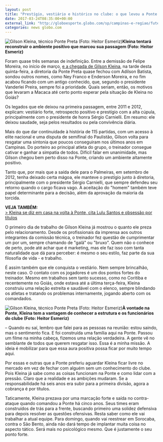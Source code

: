 ```yaml
---
layout: post
title: "Prestígio, vestiário e histórico no clube: o que levou a Ponte a escolher Kleina"
date: 2017-03-24T08:35:00+00:00
external_link: "http://globoesporte.globo.com/sp/campinas-e-regiao/futebol/times/ponte-preta/noticia/2017/03/prestigio-vestiario-e-historico-no-clube-o-que-levou-ponte-escolher-kleina.html"
categories: news globo.com
---
```

 ![Gilson Kleina, técnico Ponte Preta (Foto: Heitor Esmeriz)](http://s2.glbimg.com/FK6UDQiu7GfS04nIuQN--o9zB4w=/65x0:518x598/300x397/s.glbimg.com/es/ge/f/original/2017/03/23/kleina.2.jpg "Gilson Kleina, técnico Ponte Preta (Foto: Heitor Esmeriz)")**Kleina tentará reconstruir o ambiente positivo que&nbsp;marcou sua passagem (Foto: Heitor Esmeriz)**

Foram quase três semanas de indefinição. Entre a demissão de Felipe Moreira, no início de março, [e a chegada de Gilson Kleina](http://globoesporte.globo.com/sp/campinas-e-regiao/futebol/times/ponte-preta/noticia/2017/03/ponte-encerra-novela-e-confirma-kleina-com-brincadeira-sobre-apelido.html), na tarde desta quinta-feira, a diretoria da Ponte Preta quase fechou com Adilson Batista, sondou outros nomes, como Ney Franco e Enderson Moreira, e no fim acabou ficando com um antigo conhecido, que, segundo o presidente Vanderlei Preira, sempre foi a prioridade. Quais seriam, então, os motivos que levaram a Macaca até certo ponto esperar pela situação de Kleina no Goiás?

Os legados que ele deixou na primeira passagem, entre 2011 e 2012, explicam: vestiário forte, retrospecto positivo e prestígio com a alta cúpula, principalmente com o presidente de honra Sérgio Carnielli. Em resumo: ele deixou saudade, seja pelos resultados ou pela convivência diária.&nbsp;

Mais do que dar continuidade à história de 115 partidas, com um acesso à elite nacional e uma disputa de semifinal do Paulistão, Gilson volta para resgatar uma sintonia que poucos conseguiram nos últimos anos em Campinas. Do porteiro ao principal atleta do grupo, o treinador consegue cativar e ganhar a simpatia de todos. Difícil falar em unanimidade, mas Gilson chegou bem perto disso na Ponte, criando um ambiente altamente positivo.&nbsp;

Tanto que, por mais que a saída dele para o Palmeiras, em setembro de 2012, tenha deixado certa mágoa, ele manteve o prestígio junto à diretoria, principalmente com o presidente Sérgio Carnielli, que sempre defendeu seu retorno quando o cargo ficava vago. A aceitação do "homem" também teve papel determinante para a decisão, além da aprovação da maioria da torcida.&nbsp;

**VEJA TAMBÉM:**  
[\>&nbsp;Kleina se diz em casa na volta à Ponte, cita Lulu Santos e obsessão por títulos](http://globoesporte.globo.com/sp/campinas-e-regiao/futebol/times/ponte-preta/noticia/2017/03/kleina-se-diz-em-casa-na-volta-ponte-cita-lulu-santos-e-obsessao-por-titulos.html#canal-eptv---campinas)

O primeiro dia de trabalho de Gilson Kleina já mostrou o quanto ele preza pelo relacionamento. Desde os profissionais da imprensa aos outros integrantes da comissão técnica, o treinador fez questão de cumprimentar um por um, sempre chamando de "galã" ou "bruxo". Quem não o conhece de perto, pode até achar que é marketing, mas ele faz isso com tanta naturalidade que dá para perceber: é mesmo o seu estilo, faz parte da sua filosofia de vida - e trabalho.&nbsp;

É assim também que ele conquista o vestiário. Nem sempre brincalhão, neste caso. O contato com os jogadores é um dos pontos fortes do treinador. Mesmo em trabalhos sem tanto sucesso, como no Coritiba e recentemente no Goiás, onde estava até a última terça-feira, Kleina construiu uma relação estreita e saudável com o elenco, sempre blindando os atletas e tratando os problemas internamente, jogando aberto com os comandados.&nbsp;

 ![Gilson Kleina, técnico Ponte Preta (Foto: Heitor Esmeriz)](http://s2.glbimg.com/ErXiZ1ZoKhnELCwfw5u5wKv3CP4=/0x42:864x493/690x360/s.glbimg.com/es/ge/f/original/2017/03/23/kleina.1.jpg "Gilson Kleina, técnico Ponte Preta (Foto: Heitor Esmeriz)")**À vontade na Ponte, Kleina tem a vantagem de&nbsp;conhecer&nbsp;a estrutura e os funcionários do clube (Foto: Heitor Esmeriz)**

– Quando eu saí, lembro que falei para as pessoas na reunião: estou saindo, mas o sentimento fica. E foi construída uma família aqui na Ponte. Passou um filme na minha cabeça, fizemos uma relação verdadeira. A gente vê no semblante de todos que querem resgatar isso. Essa é a minha missão. A ideia é mobilizar para que essa aura positiva possa ficar por muito tempo aqui.&nbsp;  
  
Por essas e outras que a Ponte preferiu aguardar Kleina ficar livre no mercado em vez de fechar com alguém sem um conhecimento do clube. Pois Kleina já sabe como as coisas funcionam na Ponte e como lidar com a pressão. Claro que a realidade e as ambições mudaram. Se a responsabilidade há seis anos era subir para a primeira divisão, agora a cobrança é por títulos.&nbsp;

Taticamente, Kleina prezava por uma marcação forte e saída no contra-ataque quando comandou a Ponte há cinco anos. Seus times eram construídos de trás para a frente, buscando primeiro uma solidez defensiva para depois resolver as questões ofensivas. Resta saber como ele vai trabalhar a atual equipe. Para domingo, quando vai reestrear em Sorocaba, contra o São Bento, ainda não dará tempo de implantar muita coisa no aspecto tático. Será mais no psicológico mesmo. Que é justamente o seu ponto forte.&nbsp;

